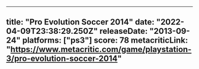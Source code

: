 
---
title: "Pro Evolution Soccer 2014"
date: "2022-04-09T23:38:29.250Z"
releaseDate: "2013-09-24"
platforms: ["ps3"]
score: 78
metacriticLink: "https://www.metacritic.com/game/playstation-3/pro-evolution-soccer-2014"
---
